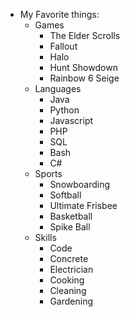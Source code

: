 * My Favorite things:
  * Games
    * The Elder Scrolls
    * Fallout
    * Halo
    * Hunt Showdown
    * Rainbow 6 Seige
  * Languages
    * Java
    * Python
    * Javascript
    * PHP
    * SQL
    * Bash
    * C#
  * Sports
    * Snowboarding
    * Softball
    * Ultimate Frisbee
    * Basketball
    * Spike Ball
  * Skills
    * Code
    * Concrete
    * Electrician
    * Cooking
    * Cleaning
    * Gardening
